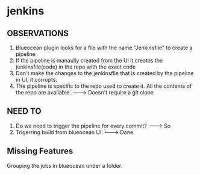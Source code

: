 # jenkins

## OBSERVATIONS


1. Blueocean plugin looks for a file with the name "Jenkinsfile" to create a pipeline 
2. If the pipeline is manaully created from the UI it creates the jenkinsfile(code) in the repo with the exact code
3. Don't make the changes to the jenkinsfile that is created by the pipeline in UI, it corrupts.
4. The pipeline is specific to the repo used to create it. All the contents of the repo are available. ---> Doesn't require a git clone


## NEED TO

1. Do we need to trigger the pipeline for every commit? ---> So
2. Trigerring build from blueocean UI. ---> Done

## Missing Features

Grouping the jobs in blueocean under a folder.
